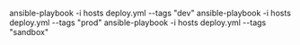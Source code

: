 ansible-playbook -i hosts deploy.yml --tags "dev"
ansible-playbook -i hosts deploy.yml --tags "prod"
ansible-playbook -i hosts deploy.yml --tags "sandbox"